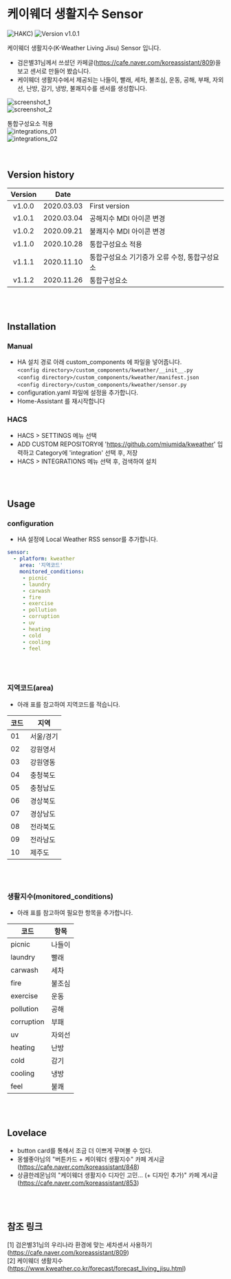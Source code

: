 # 케이웨더 생활지수 Sensor

![HAKC)][hakc-shield]
![Version v1.0.1][version-shield]

케이웨더 생활지수(K-Weather Living Jisu) Sensor 입니다.<br>
- 검은별31님께서 쓰셨던 카페글(<https://cafe.naver.com/koreassistant/809>)을 보고 센서로 만들어 봤습니다.
- 케이웨더 생활지수에서 제공되는 나들이, 빨래, 세차, 불조심, 운동, 공해, 부패, 자외선, 난방, 감기, 냉방, 불쾌지수를 센서를 생성합니다.

![screenshot_1](https://github.com/miumida/kweather/blob/master/img/Screenshot_1.png?raw=true)<br>
![screenshot_2](https://github.com/miumida/kweather/blob/master/img/Screenshot_2.png?raw=true)<br>

통합구성요소 적용<br>
![integrations_01](https://github.com/miumida/kweather/blob/master/img/integrations_01.png?raw=true)<br>
![integrations_02](https://github.com/miumida/kweather/blob/master/img/integrations_02.png?raw=true)<br>
<br><br>
## Version history
| Version | Date        |               |
| :-----: | :---------: | ------------- |
| v1.0.0    | 2020.03.03  | First version  |
| v1.0.1    | 2020.03.04  | 공해지수 MDI 아이콘 변경  |
| v1.0.2    | 2020.09.21  | 불쾌지수 MDI 아이콘 변경  |
| v1.1.0    | 2020.10.28  | 통합구성요소 적용  |
| v1.1.1    | 2020.11.10  | 통합구성요소 기기증가 오류 수정, 통합구성요소   |
| v1.1.2    | 2020.11.26  | 통합구성요소    |

<br><br>
## Installation
### Manual
- HA 설치 경로 아래 custom_components 에 파일을 넣어줍니다.<br>
  `<config directory>/custom_components/kweather/__init__.py`<br>
  `<config directory>/custom_components/kweather/manifest.json`<br>
  `<config directory>/custom_components/kweather/sensor.py`<br>
- configuration.yaml 파일에 설정을 추가합니다.<br>
- Home-Assistant 를 재시작합니다<br>
### HACS
- HACS > SETTINGS 메뉴 선택
- ADD CUSTOM REPOSITORY에 'https://github.com/miumida/kweather' 입력하고 Category에 'integration' 선택 후, 저장
- HACS > INTEGRATIONS 메뉴 선택 후, 검색하여 설치

<br><br>
## Usage
### configuration
- HA 설정에 Local Weather RSS sensor를 추가합니다.<br>
```yaml
sensor:
  - platform: kweather
    area: '지역코드'
    monitored_conditions:
     - picnic
     - laundry
     - carwash
     - fire
     - exercise
     - pollution
     - corruption
     - uv
     - heating
     - cold
     - cooling
     - feel
```
<br><br>
### 지역코드(area)
- 아래 표를 참고하여 지역코드를 적습니다.

|코드|지역|
|--|-------|
|01|서울/경기|
|02|강원영서 |
|03|강원영동 |
|04|충청북도 |
|05|충청남도 |
|06|경상북도 |
|07|경상남도 |
|08|전라북도 |
|09|전라남도 |
|10|제주도|

<br><br>
### 생활지수(monitored_conditions)
- 아래 표를 참고하여 필요한 항목을 추가합니다.

|코드|항목|
|--------|------|
|picnic   |나들이|
|laundry  |빨래| 
|carwash  |세차| 
|fire     |불조심|
|exercise |운동|
|pollution|공해| 
|corruption|부패| 
|uv       |자외선|
|heating  |난방| 
|cold     |감기| 
|cooling  |냉방| 
|feel     |불쾌| 

<br><br>
## Lovelace
- button card를 통해서 조금 더 이쁘게 꾸며볼 수 있다.
- 몽쉘좋아님의 "버튼카드 + 케이웨더 생활지수" 카페 게시글(<https://cafe.naver.com/koreassistant/848>)
- 상큼한레몬님의 "케이웨더 생활지수 디자인 고민... (+ 디자인 추가)" 카페 게시글(<https://cafe.naver.com/koreassistant/853>)

<br><br>
## 참조 링크
[1] 검은별31님의 우리나라 환경에 맞는 세차센서 사용하기(<https://cafe.naver.com/koreassistant/809>)<br>
[2] 케이웨더 생활지수(<https://www.kweather.co.kr/forecast/forecast_living_jisu.html>)

[version-shield]: https://img.shields.io/badge/version-v1.1.1-orange.svg
[hakc-shield]: https://img.shields.io/badge/HAKC-Enjoy-blue.svg
